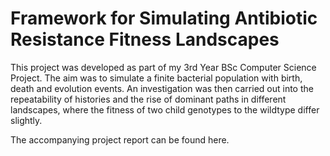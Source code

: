 # Framework for Simulating Antibiotic Resistance Fitness Landscapes

This project was developed as part of my 3rd Year BSc Computer Science Project. The aim was to simulate a finite bacterial population with birth, death and evolution events. An investigation was then carried out into the repeatability of histories and the rise of dominant paths in different landscapes, where the fitness of two child genotypes to the wildtype differ slightly.

The accompanying project report can be found here.
